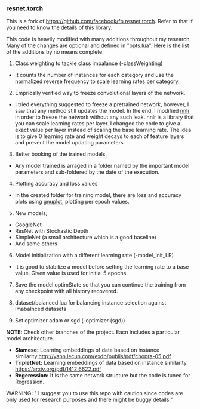 <h3>resnet.torch</h3>

This is a fork of https://github.com/facebook/fb.resnet.torch. Refer to that if you need to know the details of this library.

This code is heavily modified with many additions throughout my research. Many of the changes are optional and defined in "opts.lua". Here is the list of the additions by no means complete.

1. Class weighting to tackle class imbalance (-classWeighting)
  - It counts the number of instances for each category and use the normalized reverse frequency to scale learning rates per category.
  
2. Emprically verified way to freeze convolutional layers of the network.
  - I tried everything suggested to freeze a pretrained network, however, I saw that any method still updates the model. In the end, I modified [nnlr](https://github.com/gpleiss/nnlr) in order to freeze the network without any such leak. nnlr is a library that you can scale learning rates per layer. I changed the code to give a exact value per layer instead of scaling the base learning rate. The idea is to give 0 learning rate and weight decays to each of feature layers and prevent the model updating parameters.
  
3. Better booking of the trained models. 
  - Any model trained is arraged in a folder named by the important model parameters and sub-foldered by the date of the execution.
  
4. Plotting accuracy and loss values 
  - In the created folder for training model, there are loss and accuracy plots using [gnuplot](https://github.com/torch/gnuplot), plotting per epoch values.
  
5. New models;
  - GoogleNet
  - ResNet with Stochastic Depth
  - SimpleNet (a small architecture which is a good baseline)
  - And some others
  
6. Model initialization with a different learning rate (-model_init_LR)
  - It is good to stabilize a model before setting the learning rate to a base value. Given value is used for initial 5 epochs.
  
7. Save the model optimState so that you can continue the training from any checkpoint with all history recovered.

8. dataset/balanced.lua for balancing instance selection against imabalnced datasets

9. Set optimizer adam or sgd (-optimizer (sgd))


<b>NOTE</b>: Check other branches of the project. Eacn includes a particular model architecture.

- <b>Siamese:</b> Learning embeddings of data based on instance similarity.http://yann.lecun.com/exdb/publis/pdf/chopra-05.pdf
- <b>TripletNet:</b> Learning embeddings of data based on instance similarity. https://arxiv.org/pdf/1412.6622.pdf
- <b>Regeression:</b> It is the same network structure but the code is tuned for Regression.

WARNING: " I suggest you to use this repo with caution since codes are only used for research purposes and there might be buggy details."
